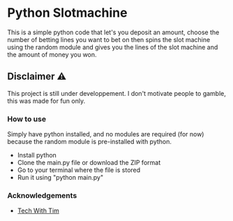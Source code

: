 # Python Slotmachine
This is a simple python code that let's you deposit an amount, choose the number of betting lines you want to bet on then spins the slot machine using the random module and gives you the lines of the slot machine and the amount of money you won.

## Disclaimer ⚠️
This project is still under developpement.
I don't motivate people to gamble, this was made for fun only.

### How to use
Simply have python installed, and no modules are required (for now) because the random module is pre-installed with python.
* Install python
* Clone the main.py file or download the ZIP format
* Go to your terminal where the file is stored
* Run it using "python main.py"

### Acknowledgements
* [Tech With Tim](https://www.youtube.com/@TechWithTim)
